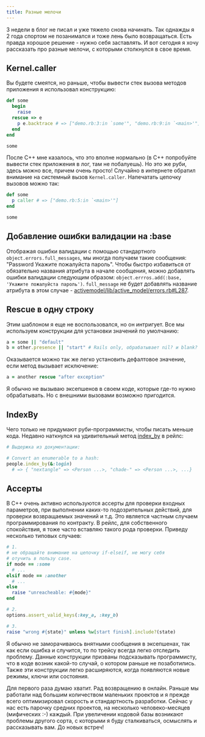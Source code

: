 ```yaml
---
title: Разные мелочи
---
```


3 недели в блог не писал и уже тяжело снова начинать. Так однажды я 2 года спортом не позанимался и тоже лень было возвращаться.
Есть правда хорошое решение - нужно себя заставлять. И вот сегодня я хочу рассказать про разные мелочи,
с которыми столкнулся в свое время.

## Kernel.caller

Вы будете смеятся, но раньше, чтобы вывести стек вызова методов приложения я использовал конструкцию:

``` ruby
def some
  begin
    raise 
  rescue => e
    p e.backtrace # => ["demo.rb:3:in `some'", "demo.rb:9:in `<main>'"]
  end
end

some
```

После C++ мне казалось, что это вполне нормально (в C++ попробуйте вывести стек приложения в лог, там не побалуешь). Но это же руби,
здесь можно все, причем очень просто! Случайно в интернете обратил внимание на системный вызов `Kernel.caller`.
Напечатать цепочку вызовов можно так:

``` ruby
def some
  p caller # => ["demo.rb:5:in `<main>'"]
end

some
```

## Добавление ошибки валидации на :base

Отображая ошибки валидации с помощью стандартного `object.errors.full_messages`, мы иногда получаем такие сообщения:
"Password Укажите пожалуйста пароль". Чтобы быстро избавиться от обязательно названия атрибута в начале сообщения, можно добавлять
ошибки валидации следующим образом: `object.errros.add(:base, 'Укажите пожалуйста пароль')`. `full_message` не будет
добавлять название атрибута в этом случае - [activemodel/lib/active_model/errors.rb#L287](https://github.com/rails/rails/blob/91f8cf22647e2e102c0897e88faec049f606843f/activemodel/lib/active_model/errors.rb#L287).

## Rescue в одну строку

Этим шаблоном я еще не воспользовался, но он интригует. Все мы используем конструкции для установки значений по умолчанию:

``` ruby
a = some || "default"
b = other.presence || "start" # Rails only, обрабатывает nil? и blank?
```

Оказывается можно так же легко установить дефалтовое значение, если метод вызывает исключение:

``` ruby
a = another rescue "after exception"
```

Я обычно не вызываю эксепшенов в своем коде, которые где-то нужно обрабатывать. Но с внешними вызовами возможно пригодится.

## IndexBy

Чего только не придумают руби-программисты, чтобы писать меньше кода. Недавно наткнулся на удивительный метод [index_by](http://api.rubyonrails.org/classes/Enumerable.html#method-i-index_by) в рейлс:

``` ruby
# Выдержка из документации:

# Convert an enumerable to a hash:
people.index_by(&:login)
  # => { "nextangle" => <Person ...>, "chade-" => <Person ...>, ...}
```

## Ассерты

В С++ очень активно используются ассерты для проверки входных параметров, при выполнении каких-то подозрительных действий, для проверки
возвращаемых значений и т.д. Это является частным случаем программирования по контракту. В рейлс, для собственного спокойствия,
я тоже часто вставляю такого рода проверки. Приведу несколько типовых случаев:

``` ruby
# 1.
# не обращайте внимание на цепочку if-elseif, не могу себя
# отучить в пользу case.
if mode == :some
  # ...
elsif mode == :another
  # ...
else
  raise "unreacheable: #{mode}"
end

# 2.
options.assert_valid_keys(:key_a, :key_b)

# 3.
raise "wrong #{state}" unless %w[start finish].include?(state)
```

Я обычно не заморачиваюсь внятными сообщения в эксепшенах, так как если ошибка и случится, то по трейсу всегда легко отследить
проблему. Данные конструкции призваны подсказывать программисту, что в коде возник какой-то случай, о
котором раньше не позаботились. Также эти конструкции легко расширяются, когда появляются новые режимы,
ключи или состояния.

Для первого раза думаю хватит. Рад возвращению в онлайн. Раньше мы работали над большим количеством маленьких проектов и я прежде
всего оптимизировал скорость и стандартность разработки. Сейчас у нас есть парочку средних проектов, на несколько человеко-месяцев
(мифических :-) каждый. При увеличении кодовой базы возникают проблемы другого сорта, с которыми я буду сталкиваться, осмыслять
и рассказывать вам. До новых встреч!
